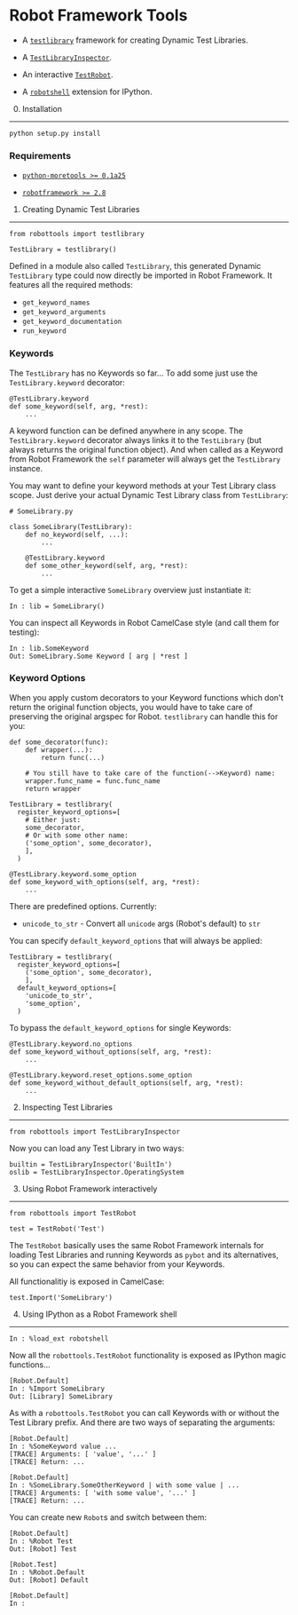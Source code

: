 Robot Framework Tools
=====================

* A [`testlibrary`][1] framework for creating Dynamic Test Libraries.

* A [`TestLibraryInspector`][2].

* An interactive [`TestRobot`][3].

* A [`robotshell`][4] extension for IPython.


0. Installation
---------------

    python setup.py install

### Requirements

* [`python-moretools >= 0.1a25`](
    http://bitbucket.org/userzimmermann/python-moretools)

* [`robotframework >= 2.8`](http://robotframework.org)


1. Creating Dynamic Test Libraries
----------------------------------
[1]: #markdown-header-1-creating-dynamic-test-libraries

    from robottools import testlibrary

    TestLibrary = testlibrary()

Defined in a module also called `TestLibrary`,
this generated Dynamic `TestLibrary` type
could now directly be imported in Robot Framework.
It features all the required methods:

* `get_keyword_names`
* `get_keyword_arguments`
* `get_keyword_documentation`
* `run_keyword`

### Keywords

The `TestLibrary` has no Keywords so far...
To add some just use the `TestLibrary.keyword` decorator:

    @TestLibrary.keyword
    def some_keyword(self, arg, *rest):
        ...

A keyword function can be defined anywhere in any scope.
The `TestLibrary.keyword` decorator
always links it to the `TestLibrary`
(but always returns the original function object).
And when called as a Keyword from Robot Framework
the `self` parameter will always get the `TestLibrary` instance.

You may want to define your keyword methods
at your Test Library class scope.
Just derive your actual Dynamic Test Library class from `TestLibrary`:

    # SomeLibrary.py

    class SomeLibrary(TestLibrary):
        def no_keyword(self, ...):
            ...

        @TestLibrary.keyword
        def some_other_keyword(self, arg, *rest):
            ...

To get a simple interactive `SomeLibrary` overview just instantiate it:

    In : lib = SomeLibrary()

You can inspect all Keywords in Robot CamelCase style
(and call them for testing):

    In : lib.SomeKeyword
    Out: SomeLibrary.Some Keyword [ arg | *rest ]

### Keyword Options

When you apply custom decorators to your Keyword functions
which don't return the original function objects,
you would have to take care of preserving the original argspec for Robot.
`testlibrary` can handle this for you:

    def some_decorator(func):
        def wrapper(...):
            return func(...)

        # You still have to take care of the function(-->Keyword) name:
        wrapper.func_name = func.func_name
        return wrapper

    TestLibrary = testlibrary(
      register_keyword_options=[
        # Either just:
        some_decorator,
        # Or with some other name:
        ('some_option', some_decorator),
        ],
      )

    @TestLibrary.keyword.some_option
    def some_keyword_with_options(self, arg, *rest):
        ...

There are predefined options. Currently:

* `unicode_to_str` - Convert all `unicode` args (Robot's default) to `str`

You can specify `default_keyword_options` that will always be applied:

    TestLibrary = testlibrary(
      register_keyword_options=[
        ('some_option', some_decorator),
        ],
      default_keyword_options=[
        'unicode_to_str',
        'some_option',
      )

To bypass the `default_keyword_options` for single Keywords:

    @TestLibrary.keyword.no_options
    def some_keyword_without_options(self, arg, *rest):
        ...

    @TestLibrary.keyword.reset_options.some_option
    def some_keyword_without_default_options(self, arg, *rest):
        ...


2. Inspecting Test Libraries
----------------------------
[2]: #markdown-header-2-inspecting-test-libraries

    from robottools import TestLibraryInspector

Now you can load any Test Library in two ways:

    builtin = TestLibraryInspector('BuiltIn')
    oslib = TestLibraryInspector.OperatingSystem


3. Using Robot Framework interactively
--------------------------------------
[3]: #markdown-header-3-using-robot-framework-interactively

    from robottools import TestRobot

    test = TestRobot('Test')

The `TestRobot` basically uses the same Robot Framework internals
for loading Test Libraries and running Keywords
as `pybot` and its alternatives,
so you can expect the same behavior from your Keywords.

All functionalitiy is exposed in CamelCase:

    test.Import('SomeLibrary')


4. Using IPython as a Robot Framework shell
-------------------------------------------
[4]: #markdown-header-4-using-ipython-as-a-robot-framework-shell

    In : %load_ext robotshell

Now all the `robottools.TestRobot` functionality
is exposed as IPython magic functions...

    [Robot.Default]
    In : %Import SomeLibrary
    Out: [Library] SomeLibrary

As with a `robottools.TestRobot` you can call Keywords
with or without the Test Library prefix.
And there are two ways of separating the arguments:

    [Robot.Default]
    In : %SomeKeyword value ...
    [TRACE] Arguments: [ 'value', '...' ]
    [TRACE] Return: ...

    [Robot.Default]
    In : %SomeLibrary.SomeOtherKeyword | with some value | ...
    [TRACE] Arguments: [ 'with some value', '...' ]
    [TRACE] Return: ...

You can create new `Robot`s and switch between them:

    [Robot.Default]
    In : %Robot Test
    Out: [Robot] Test

    [Robot.Test]
    In : %Robot.Default
    Out: [Robot] Default

    [Robot.Default]
    In :

